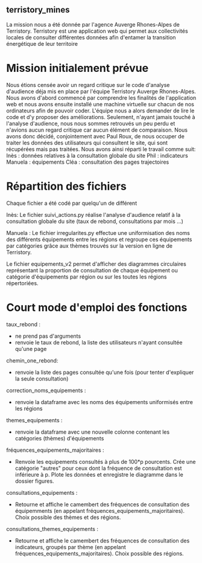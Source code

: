 ## terristory_mines
La mission nous a été donnée par l'agence Auverge Rhones-Alpes de Terristory. Terristory est une application web qui permet aux collectivités locales de consulter différentes données afin d'entamer la transition énergétique de leur territoire

# Mission initialement prévue
Nous étions censée avoir un regard critique sur le code d'analyse d'audience déja mis en place par l'équipe Terristory Auverge Rhones-Alpes. 
Nous avons d'abord commencé par comprendre les finalités de l'application web et nous avons ensuite installé une machine virtuelle sur chacun de nos ordinateurs afin de pouvoir coder. L'équipe nous a alors demander de lire le code et d'y proposer des améliorations.
Seulement, n'ayant jamais touché à l'analyse d'audience, nous nous sommes retrouvés un peu perdu et n'avions aucun regard critique car aucun élément de comparaison. 
Nous avons donc décidé, conjointement avec Paul Roux, de nous occuper de traiter les données des utilisateurs qui consultent le site, qui sont récupérées mais pas traitées. 
Nous avons ainsi réparti le travail comme suit:
    Inès : données relatives à la consultation globale du site 
    Phil : indicateurs
    Manuela : équipements
    Cléa : consultation des pages trajectoires

# Répartition des fichiers
Chaque fichier a été codé par quelqu'un de différent

Inès:
Le fichier suivi_actions.py réalise l'analyse d'audience relatif à la consultation globale du site (taux de rebond, consultations par mois ...)

Manuela :
Le fichier irregularites.py effectue une uniformisation des noms des différents équipements entre les régions et regroupe ces équipements par catégories grâce aux thèmes trouvés sur la version en ligne de Terristory.

Le fichier equipements_v2 permet d'afficher des diagrammes circulaires représentant la proportion de consultation de chaque équipement ou catégorie d'équipements par région ou sur les toutes les régions répertoriées.



# Court mode d'emploi des fonctions 

taux_rebond : 
- ne prend pas d'arguments
- renvoie le taux de rebond, la liste des utilisateurs n'ayant consultée qu'une page

chemin_one_rebond:
- renvoie la liste des pages consultée qu'une fois (pour tenter d'expliquer la seule consultation)

correction_noms_equipements :
- renvoie la dataframe avec les noms des équipements uniformisés entre les régions

themes_equipements :
- renvoie la dataframe avec une nouvelle colonne contenant les catégories (thèmes) d'équipements

fréquences_equipements_majoritaires :
- Renvoie les equipements consultés à plus de 100*p pourcents.
    Crée une catégorie "autres" pour ceux dont la fréquence de consultation est inférieure à p.
    Plote les données et enregistre le diagramme dans le dossier figures.

consultations_equipements :
- Retourne et affiche le camembert des fréquences de consultation des équipemments (en appelant fréquences_equipements_majoritaires).
    Choix possible des thèmes et des régions.

consultations_themes_equipements :
- Retourne et affiche le camembert des fréquences de consultation des indicateurs, groupés par thème (en appelant fréquences_equipements_majoritaires).
    Choix possible des régions.




